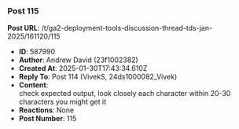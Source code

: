 ### Post 115
**Post URL**: /t/ga2-deployment-tools-discussion-thread-tds-jan-2025/161120/115
- **ID**: 587990
- **Author**: Andrew David (23f1002382)
- **Created At**: 2025-01-30T17:43:34.610Z
- **Reply To**: Post 114 (VivekS, 24ds1000082_Vivek)
- **Content**:  
  check expected output, look closely each character within 20-30 characters you might get it
- **Reactions**: None
- **Post Number**: 115

